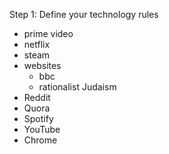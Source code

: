Step 1: Define your technology rules


- prime video
- netflix
- steam 
- websites
	- bbc
	- rationalist Judaism 
- Reddit 
- Quora
- Spotify 
- YouTube
- Chrome 